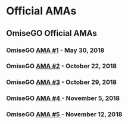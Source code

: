 # Official AMAs

## OmiseGO Official AMAs

### OmiseGO [AMA \#1](https://kb.buildomg.org/faq/official-amas-1/official-amas) - **May 30, 2018**

### OmiseGO [AMA \#2](https://kb.buildomg.org/faq/official-amas-1/omisego-ama-2) - October 22, 2018

### OmiseGO [AMA \#3](https://kb.buildomg.org/faq/official-amas-1/omisego-ama-3) - October 29, 2018

### OmiseGO [AMA \#4 ](https://kb.buildomg.org/faq/amas/omisego-ama-4)- November 5, 2018

### OmiseGO [AMA \#5 ](https://kb.buildomg.org/faq/amas/omisego-ama-5)- November 12, 2018







